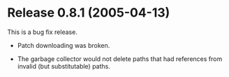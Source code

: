 # Release 0.8.1 (2005-04-13)

This is a bug fix release.

  - Patch downloading was broken.

  - The garbage collector would not delete paths that had references
    from invalid (but substitutable) paths.
